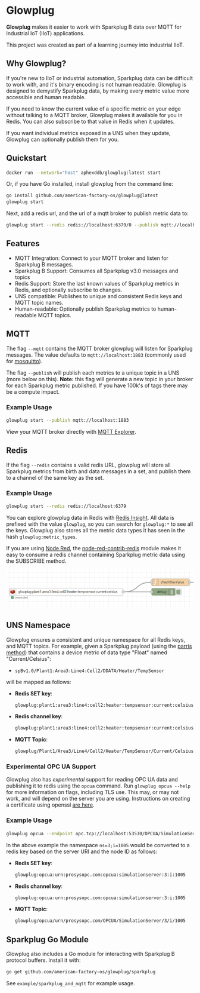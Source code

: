 # Glowplug
**Glowplug** makes it easier to work with Sparkplug B data over MQTT for Industrial IoT (IIoT) applications.

This project was created as part of a learning journey into industrial IIoT.

## Why Glowplug?
If you're new to IIoT or industrial automation, Sparkplug data can be difficult to work with, and it's binary encoding is not human readable. Glowplug is designed to demystify Sparkplug data, by making every metric value more accessible and human readable. 

If you need to know the current value of a specific metric on your edge without talking to a MQTT broker, Glowplug makes it available for you in Redis. You can also subscribe to that value in Redis when it updates.

If you want individual metrics exposed in a UNS when they update, Glowplug can optionally publish them for you.

## Quickstart

```bash
docker run --network="host" aphexddb/glowplug:latest start
```

Or, if you have Go installed, install glowplug from the command line:

```bash
go install github.com/american-factory-os/glowplug@latest
glowplug start
```

Next, add a redis url, and the url of a mqtt broker to publish metric data to:
```bash
glowplug start --redis redis://localhost:6379/0 --publish mqtt://localhost:1883
```

## Features

* MQTT Integration: Connect to your MQTT broker and listen for Sparkplug B messages.
* Sparkplug B Support: Consumes all Sparkplug v3.0 messages and topics
* Redis Support: Store the last known values of Sparkplug metrics in Redis, and optionally subscribe to changes.
* UNS compatible: Publishes to unique and consistent Redis keys and MQTT topic names.
* Human-readable: Optionally publish Sparkplug metrics to human-readable MQTT topics.

## MQTT
The flag `--mqtt` contains the MQTT broker glowplug will listen for Sparkplug messages. The value defaults to `mqtt://localhost:1883` (commonly used for [mosquitto](https://github.com/eclipse/mosquitto)).

The flag `--publish` will publish each metrics to a unique topic in a UNS (more below on this). **Note:** this flag will generate a new topic in your broker for each Sparkplug metric published. If you have 100k's of tags there may be a compute impact.

### Example Usage
```bash
glowplug start --publish mqtt://localhost:1883
```
View your MQTT broker directly with [MQTT Explorer](https://mqtt-explorer.com/).


## Redis
If the flag `--redis` contains a valid redis URL, glowplug will store all Sparkplug metrics from birth and data messages in a set, and publish them to a channel of the same key as the set.

### Example Usage

```bash
glowplug start --redis redis://localhost:6379
```

You can explore glowplug data in Redis with [Redis Insight](https://redis.io/insight/). All data is prefixed with the value `glowplug`, so you can search for `glowplug:*` to see all the keys. Glowplug also stores all the metric data types it has seen in the hash `glowplug:metric_types`. 

If you are using [Node Red](https://nodered.org/), the [node-red-contrib-redis](https://flows.nodered.org/node/node-red-contrib-redis) module makes it easy to consume a redis channel containing Sparkplug metric data using the SUBSCRIBE method.

<img src="example/redis-in-node-red.png" />

## UNS Namespace

Glowplug ensures a consistent and unique namespace for all Redis keys, and MQTT topics. For example, given a Sparkplug payload (using the [parris method](https://www.hivemq.com/blog/implementing-unified-namespace-uns-mqtt-sparkplug/)) that contains a device metric of data type "Float" named "Current/Celsius":

* `spBv1.0/Plant1:Area3:Line4:Cell2/DDATA/Heater/TempSensor`

will be mapped as follows:

- **Redis SET key**:
    ```txt
    glowplug:plant1:area3:line4:cell2:heater:tempsensor:current:celsius
    ```
- **Redis channel key**:
    ```txt
    glowplug:plant1:area3:line4:cell2:heater:tempsensor:current:celsius
    ```    
- **MQTT Topic**:
    ```txt
    glowplug/Plant1/Area3/Line4/Cell2/Heater/TempSensor/Current/Celsius
    ```

### Experimental OPC UA Support

Glowplug also has *experimental* support for reading OPC UA data and publishing it to redis using the `opcua` command. Run `glowplug opcua --help` for more information on flags, including TLS use. This may, or may not work, and will depend on the server you are using. Instructions on creating a certificate using openssl [are here](cert/README.md).

### Example Usage
```bash
glowplug opcua --endpoint opc.tcp://localhost:53530/OPCUA/SimulationServer --nodes '["ns=3;i=1005"]' --mqtt mqtt://localhost:1883 --redis redis://localhost:6379/0
```

In the above example the namespace `ns=3;i=1005` would be converted to a redis key based on the server URI and the node ID as follows:

- **Redis SET key**:
    ```txt
    glowplug:opcua:urn:prosysopc.com:opcua:simulationserver:3:i:1005
    ```
- **Redis channel key**:
    ```txt
    glowplug:opcua:urn:prosysopc.com:opcua:simulationserver:3:i:1005
    ```    
- **MQTT Topic**:
    ```txt
    glowplug/opcua/urn/prosysopc.com/OPCUA/SimulationServer/3/i/1005
    ```


## Sparkplug Go Module

Glowplug also includes a Go module for interacting with Sparkplug B protocol buffers. Install it with:

```bash
go get github.com/american-factory-os/glowplug/sparkplug
```

See `example/sparkplug_and_mqtt` for example usage.

